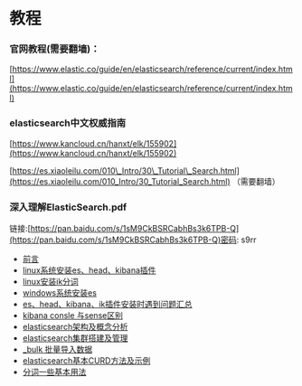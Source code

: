 # 教程

### **官网教程\(需要翻墙\)：**

[https://www.elastic.co/guide/en/elasticsearch/reference/current/index.html](https://www.elastic.co/guide/en/elasticsearch/reference/current/index.html)

### **elasticsearch中文权威指南**

[https://www.kancloud.cn/hanxt/elk/155902](https://www.kancloud.cn/hanxt/elk/155902)

[https://es.xiaoleilu.com/010\_Intro/30\_Tutorial\_Search.html](https://es.xiaoleilu.com/010_Intro/30_Tutorial_Search.html) （需要翻墙）

### **深入理解ElasticSearch.pdf**

链接:[https://pan.baidu.com/s/1sM9CkBSRCabhBs3k6TPB-Q](https://pan.baidu.com/s/1sM9CkBSRCabhBs3k6TPB-Q)密码: s9rr

* [前言](/elasticsearchpian-ff085b-026a-02c8-l-ae-st-i-k-s-t/jiao-cheng/qian-yan.md)
* [linux系统安装es、head、kibana插件](/elasticsearchpian-ff085b-026a-02c8-l-ae-st-i-k-s-t/jiao-cheng/linuxxi-tong-an-zhuang.md)
* [linux安装ik分词](/elasticsearchpian-ff085b-026a-02c8-l-ae-st-i-k-s-t/jiao-cheng/linuxan-zhuang-ik-fen-ci.md)
* [windows系统安装es](/elasticsearchpian-ff085b-026a-02c8-l-ae-st-i-k-s-t/jiao-cheng/windowsxi-tong-an-zhuang-es.md)
* [es、head、kibana、ik插件安装时遇到问题汇总](/elasticsearchpian-ff085b-026a-02c8-l-ae-st-i-k-s-t/jiao-cheng/esheadkibanaikcha-jian-an-zhuang-shi-yu-dao-wen-ti-hui-zong.md)
* [kibana consle 与sense区别](/elasticsearchpian-ff085b-026a-02c8-l-ae-st-i-k-s-t/jiao-cheng/kibana-consle-yu-sense-qu-bie.md)
* [elasticsearch架构及概念分析](/elasticsearchpian-ff085b-026a-02c8-l-ae-st-i-k-s-t/elasticsearchjia-gou-ji-gai-nian-fen-xi.md)
* [elasticsearch集群搭建及管理](/elasticsearchpian-ff085b-026a-02c8-l-ae-st-i-k-s-t/elasticsearchji-qun-da-jian-ji-guan-li.md)
* [\_bulk 批量导入数据](/elasticsearchpian-ff085b-026a-02c8-l-ae-st-i-k-s-t/jiao-cheng/bulk-pi-liang-dao-ru-shu-ju.md)
* [elasticsearch基本CURD方法及示例](/elasticsearchpian-ff085b-026a-02c8-l-ae-st-i-k-s-t/jiao-cheng/elasticsearchji-ben-curd-fang-fa-ji-shi-li.md)
* [分词一些基本用法](/elasticsearchpian-ff085b-026a-02c8-l-ae-st-i-k-s-t/jiao-cheng/fen-ci-yi-xie-ji-ben-yong-fa.md)



